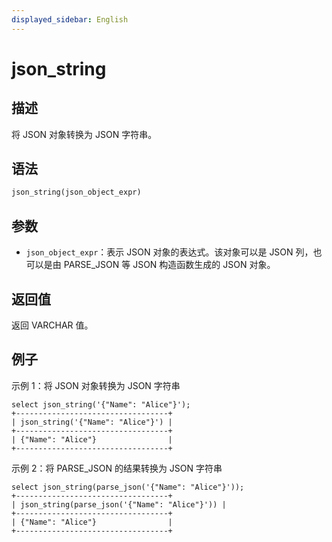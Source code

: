 ```yaml
---
displayed_sidebar: English
---
```


# json_string

## 描述

将 JSON 对象转换为 JSON 字符串。

## 语法

```SQL
json_string(json_object_expr)
```

## 参数

- `json_object_expr`：表示 JSON 对象的表达式。该对象可以是 JSON 列，也可以是由 PARSE_JSON 等 JSON 构造函数生成的 JSON 对象。

## 返回值

返回 VARCHAR 值。

## 例子

示例 1：将 JSON 对象转换为 JSON 字符串

```Plain
select json_string('{"Name": "Alice"}');
+----------------------------------+
| json_string('{"Name": "Alice"}') |
+----------------------------------+
| {"Name": "Alice"}                |
+----------------------------------+
```

示例 2：将 PARSE_JSON 的结果转换为 JSON 字符串

```Plain
select json_string(parse_json('{"Name": "Alice"}'));
+----------------------------------+
| json_string(parse_json('{"Name": "Alice"}')) |
+----------------------------------+
| {"Name": "Alice"}                |
+----------------------------------+